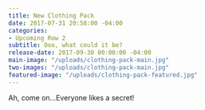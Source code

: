 ```yaml
---
title: New Clothing Pack
date: 2017-07-31 20:58:00 -04:00
categories:
- Upcoming Row 2
subtitle: Ooo, what could it be?
release-date: 2017-09-30 00:00:00 -04:00
main-image: "/uploads/clothing-pack-main.jpg"
two-images: "/uploads/clothing-pack-main.jpg"
featured-image: "/uploads/clothing-pack-featured.jpg"
---
```


Ah, come on...Everyone likes a secret!